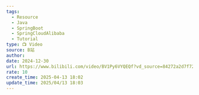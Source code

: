 ```yaml
---
tags:
  - Resource
  - Java
  - SpringBoot
  - SpringCloudAlibaba
  - Tutorial
type: 📺 Video
source: B站
author: 
date: 2024-12-30
url: https://www.bilibili.com/video/BV1Py6VYQEQf?vd_source=84272a2d7f72158b38778819be5bc6ad
rate: 10
create_time: 2025-04-13 18:02
update_time: 2025/04/13 18:03
---
```

